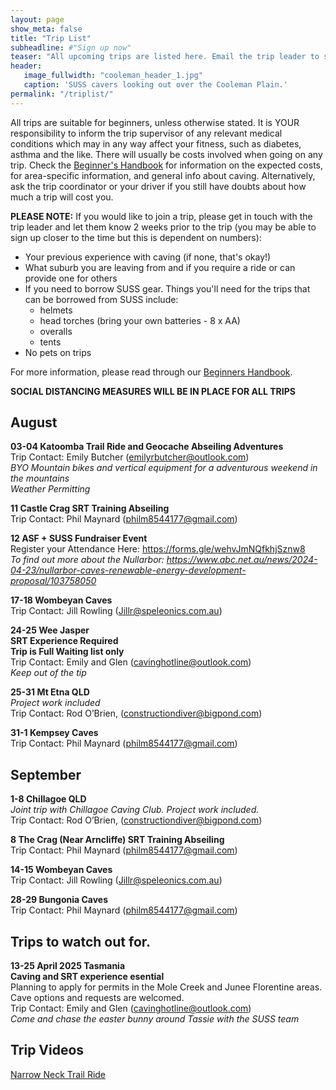 ```yaml
---
layout: page
show_meta: false
title: "Trip List"
subheadline: #"Sign up now"
teaser: "All upcoming trips are listed here. Email the trip leader to sign up."
header:
   image_fullwidth: "cooleman_header_1.jpg"
   caption: 'SUSS cavers looking out over the Cooleman Plain.'
permalink: "/triplist/"
---
```


<!-- To Do convert this to auto genarage from a yaml file -->

All trips are suitable for beginners, unless otherwise stated.  It is YOUR responsibility to inform the trip supervisor of any relevant medical
conditions which may in any way affect your fitness, such as diabetes,
asthma and the like. There will usually be costs involved when going on any trip. Check the <a href="/assets/handbook.pdf">Beginner's Handbook</a>
for information on the expected costs, for area-specific information, and general info about caving. Alternatively, ask the trip coordinator or your driver
if you still have doubts about how much a trip will cost you.

**PLEASE NOTE:**
If you would like to join a trip, please get in touch with the trip leader and let them know 2 weeks prior to the trip (you may be able to sign up closer to the time but this is dependent on numbers):

-   Your previous experience with caving (if none, that's okay!)
-   What suburb you are leaving from and if you require a ride or can provide one for others
-   If you need to borrow SUSS gear. Things you'll need for the trips that can be borrowed from SUSS include:
    -   helmets
    -   head torches (bring your own batteries - 8 x AA)
    -   overalls
    -   tents
- No pets on trips

For more information, please read through our [Beginners Handbook](/assets/handbook.pdf).

**SOCIAL DISTANCING MEASURES WILL BE IN PLACE FOR ALL TRIPS**   

## August

**03-04 Katoomba Trail Ride and Geocache Abseiling Adventures**  
Trip Contact: Emily Butcher (emilyrbutcher@outlook.com)  
*BYO Mountain bikes and vertical equipment for a adventurous weekend in the mountains*  
*Weather Permitting*

**11 Castle Crag SRT Training Abseiling**  
Trip Contact: Phil Maynard (philm8544177@gmail.com)

**12 ASF + SUSS Fundraiser Event**   
Register your Attendance Here: https://forms.gle/wehvJmNQfkhjSznw8   
*To find out more about the Nullarbor: https://www.abc.net.au/news/2024-04-23/nullarbor-caves-renewable-energy-development-proposal/103758050*

**17-18 Wombeyan Caves**   
Trip Contact: Jill Rowling (Jillr@speleonics.com.au)

**24-25 Wee Jasper**  
**SRT Experience Required**  
**Trip is Full Waiting list only**  
Trip Contact: Emily and Glen (cavinghotline@outlook.com)  
*Keep out of the tip* 

**25-31 Mt Etna QLD**   
*Project work included*   
Trip Contact: Rod O’Brien, (constructiondiver@bigpond.com)

**31-1 Kempsey Caves**   
Trip Contact: Phil Maynard (philm8544177@gmail.com)


## September

**1-8 Chillagoe QLD**  
*Joint trip with Chillagoe Caving Club. Project work included.*  
Trip Contact: Rod O’Brien, (constructiondiver@bigpond.com)

**8 The Crag (Near Arncliffe) SRT Training Abseiling**  
Trip Contact: Phil Maynard (philm8544177@gmail.com)

**14-15 Wombeyan Caves**  
Trip Contact: Jill Rowling (Jillr@speleonics.com.au)

**28-29 Bungonia Caves**  
Trip Contact: Phil Maynard (philm8544177@gmail.com)


## Trips to watch out for.  

**13-25 April 2025 Tasmania**  
**Caving and SRT experience esential**  
Planning to apply for permits in the Mole Creek and Junee Florentine areas.  
Cave options and requests are welcomed.  
Trip Contact: Emily and Glen (cavinghotline@outlook.com)  
*Come and chase the easter bunny around Tassie with the SUSS team*

## Trip Videos 

[Narrow Neck Trail Ride](https://youtu.be/NOiHbXr4Nys)  

